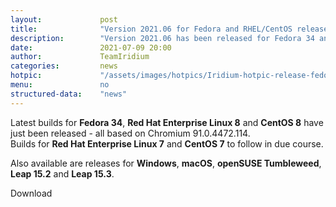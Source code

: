 ```yaml
---
layout: 			post
title:  			"Version 2021.06 for Fedora and RHEL/CentOS released"
description: 		"Version 2021.06 has been released for Fedora 34 and RHEL/CentOS 8 as well as latest builds for Windows, macOS, openSUSE Tumbleweed and openSUSE Leap 15.2 - go and get it."
date:	 			2021-07-09 20:00
author:				TeamIridium
categories:			news
hotpic:				"/assets/images/hotpics/Iridium-hotpic-release-fedora-rhel_2021-06.png"
menu: 				no
structured-data:	"news"
---
```

Latest builds for **Fedora 34**, **Red Hat Enterprise Linux 8** and **CentOS 8** have just been released - all based on Chromium 91.0.4472.114.   
Builds for **Red Hat Enterprise Linux 7** and **CentOS 7** to follow in due course.

Also available are releases for **Windows**, **macOS**, **openSUSE Tumbleweed**, **Leap 15.2** and **Leap 15.3**.

<a id="download-parser2" class="button download" title="download Iridium Browser">Download</a>